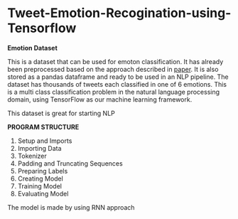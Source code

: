 # Tweet-Emotion-Recogination-using-Tensorflow

**Emotion Dataset**

This is a dataset that can be used for emoton classification. It has already been preprocessed based on the approach described in
[paper](https://www.aclweb.org/anthology/D18-1404/). It is also stored as a pandas dataframe and ready to be used in an NLP pipeline.
The dataset has thousands of tweets each classified in one of 6 emotions. This is a multi class classification problem in the natural language processing domain, using TensorFlow as our machine learning framework.

This dataset is great for starting NLP

**PROGRAM STRUCTURE**
1. Setup and Imports
2. Importing Data
3. Tokenizer
4. Padding and Truncating Sequences
5. Preparing Labels
6. Creating Model
7. Training Model
8. Evaluating Model

The model is made by using RNN approach
